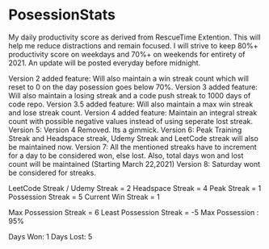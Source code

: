 # PosessionStats

My daily productivity score as derived from RescueTime Extention.
This will help me reduce distractions and remain focused.
I will strive to keep 80%+ productivity score on weekdays and 70%+ on weekends for entirety of 2021.
An update will be posted everyday before midnight.

Version 2 added feature: Will also maintain a win streak count which will reset to 0 on the day posession goes below 70%.
Version 3 added feature: Will also maintain a losing streak and a code push streak to 1000 days of code repo.
Version 3.5 added feature: Will also maintain a max win streak and lose streak count.
Version 4 added feature: Maintain an integral streak count with possible negative values instead of using seperate lost streak.
Version 5: Version 4 Removed. Its a gimmick. 
Version 6: Peak Training Streak and Headspace streak, Udemy Streak and LeetCode streak will also be maintained now.
Version 7: All the mentioned streaks have to increment for a day to be considered won, else lost. Also, total days won and lost count will be maintained (Starting March 22,2021)
Version 8: Saturday wont be considered for streaks.

LeetCode Streak / Udemy Streak = 2
Headspace Streak = 4
Peak Streak = 1
Possession Streak = 5
Current Win Streak = 1


Max Possession Streak = 6
Least Possession Streak = -5
Max Possession : 95%

Days Won: 1
Days Lost: 5



